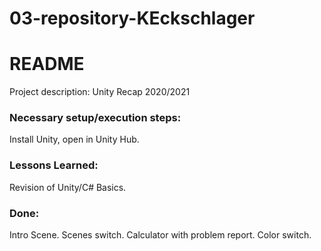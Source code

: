 # 03-repository-KEckschlager
# README

Project description: Unity Recap 2020/2021

### Necessary setup/execution steps: 
Install Unity, open in Unity Hub.

### Lessons Learned:
Revision of Unity/C# Basics. 

### Done:
Intro Scene.
Scenes switch.
Calculator with problem report. 
Color switch.
